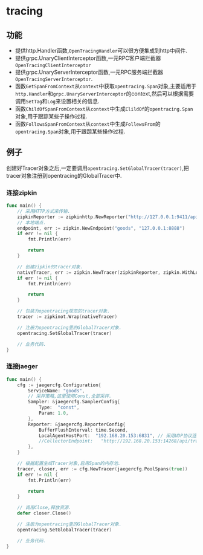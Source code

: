 # tracing

## 功能
* 提供http.Handler函数,`OpenTracingHandler`可以很方便集成到http中间件.
* 提供grpc.UnaryClientInterceptor函数,一元RPC客户端拦截器`OpenTracingClientInterceptor`
* 提供grpc.UnaryServerInterceptor函数,一元RPC服务端拦截器`OpenTracingServerInterceptor`.
* 函数`GetSpanFromContext`从`context`中获取`opentracing.Span`对象,主要适用于`http.Handler`和`grpc.UnaryServerInterceptor`的context,然后可以根据需要调用`SetTag`和`Log`来设置相关的信息.
* 函数`ChildOfSpanFromContext`从`context`中生成`ClildOf`的`opentracing.Span`对象,用于跟踪某些子操作过程.
* 函数`FollowsSpanFromContext`从`context`中生成`FollewsFrom`的`opentracing.Span`对象,用于跟踪某些操作过程.

## 例子
创建好Tracer对象之后,一定要调用`opentracing.SetGlobalTracer(tracer)`,把tracer对象注册到opentracing的GlobalTracer中.
### 连接zipkin
``` go
func main() {
	// 采用HTTP方式来传输.
	zipkinReporter := zipkinhttp.NewReporter("http://127.0.0.1:9411/api/v2/spans")
	// 本地端点.
	endpoint, err := zipkin.NewEndpoint("goods", "127.0.0.1:8888")
	if err != nil {
		fmt.Println(err)

		return
	}

	// 创建zipkin的tracer对象.
	nativeTracer, err := zipkin.NewTracer(zipkinReporter, zipkin.WithLocalEndpoint(endpoint))
	if err != nil {
		fmt.Println(err)

		return
	}

	// 包装为opentracing规范的tracer对象.
	tracer := zipkinot.Wrap(nativeTracer)

	// 注册为opentracing里的GlobalTracer对象.
	opentracing.SetGlobalTracer(tracer)

	// 业务代码.
}
```
### 连接jaeger
``` go
func main() {
	cfg := jaegercfg.Configuration{
		ServiceName: "goods",
		// 采样策略,这里使用Const,全部采样.
		Sampler: &jaegercfg.SamplerConfig{
			Type:  "const",
			Param: 1.0,
		},
		Reporter: &jaegercfg.ReporterConfig{
			BufferFlushInterval: time.Second,
			LocalAgentHostPort:  "192.168.20.153:6831", // 采用UDP协议连接Agent.
			//CollectorEndpoint:   "http://192.168.20.153:14268/api/traces", // 采用HTTP协议直连Collector
		},
	}

	// 根据配置生成Tracer对象,启用Span的内存池.
	tracer, closer, err := cfg.NewTracer(jaegercfg.PoolSpans(true))
	if err != nil {
		fmt.Println(err)

		return
	}

	// 调用Close,释放资源.
	defer closer.Close()

	// 注册为opentracing里的GlobalTracer对象.
	opentracing.SetGlobalTracer(tracer)

	// 业务代码.
}
```